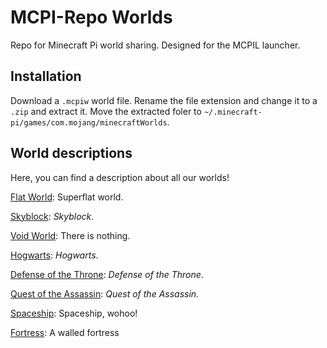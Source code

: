 # MCPI-Repo Worlds
Repo for Minecraft Pi world sharing. Designed for the MCPIL launcher.

## Installation
Download a `.mcpiw` world file. Rename the file extension and change it to a `.zip` and extract it. Move the extracted foler to `~/.minecraft-pi/games/com.mojang/minecraftWorlds`.

## World descriptions
Here, you can find a description about all our worlds!

[Flat World](https://mcpi.tk/mcpi-repo/worlds/FlatWorld/FlatWorld.mcpiw): Superflat world.

[Skyblock](https://mcpi.tk/mcpi-repo/worlds/Skyblock.mcpiw): *Skyblock*.

[Void World](https://mcpi.tk/mcpi-repo/worlds/VoidWorld/VoidWorld.mcpiw): There is nothing.

[Hogwarts](https://mcpi.tk/mcpi-repo/worlds/Hogwarts.mcpiw): *Hogwarts*.

[Defense of the Throne](https://mcpi.tk/mcpi-repo/worlds/DefenseOfTheThrone.mcpiw): *Defense of the Throne*.

[Quest of the Assassin](https://mcpi.tk/mcpi-repo/worlds/QuestOfTheAssassin.mcpiw): *Quest of the Assassin*.

[Spaceship](https://mcpi.tk/mcpi-repo/worlds/Spaceship.mcpiw): Spaceship, wohoo!

[Fortress](https://mcpi.tk/mcpi-repo/worlds/Fortress/Fortress.mcpiw): A walled fortress
